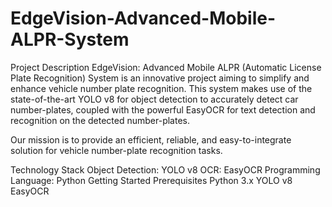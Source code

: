# EdgeVision-Advanced-Mobile-ALPR-System
Project Description
EdgeVision: Advanced Mobile ALPR (Automatic License Plate Recognition) System is an innovative project aiming to simplify and enhance vehicle number plate recognition. This system makes use of the state-of-the-art YOLO v8 for object detection to accurately detect car number-plates, coupled with the powerful EasyOCR for text detection and recognition on the detected number-plates.

Our mission is to provide an efficient, reliable, and easy-to-integrate solution for vehicle number-plate recognition tasks.

Technology Stack
Object Detection: YOLO v8
OCR: EasyOCR
Programming Language: Python
Getting Started
Prerequisites
Python 3.x
YOLO v8
EasyOCR

